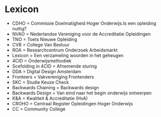 # Lexicon

* CDHO = Commissie Doelmatigheid Hoger Onderwijs.Is een opleiding nuttig?
* NVAO = Nederlandse Vereniging voor de Accreditatie Opleidingen
* TNO = Toets Nieuwe Opleiding
* CVB = College Van Bestuur
* ROA = Researchcentrum Onderzoek Arbeidsmarkt
* Lexicon = Een verzameling woorden in het geheugen
* 4CID = Onderwijsmethodiek
* Scefolding in 4CID = Afnemende sturing
* DDA = Digital Design Amsterdam
* Fronteers = Vakvereniging Frontenders
* SKC = Studie Keuze Check
* Backwards Chaining = Backwards design
* Backwards Design = Van eind naar het begin onderwijs ontwerpen
* K&A = Kwaliteit & Accreditatie \(HvA\)
* CROHO = Centraal Register Opleidingen Hoger Onderwijs
* CC = Community College 


